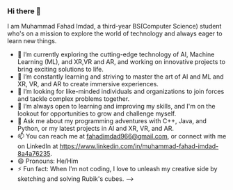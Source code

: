 ### Hi there 👋

I am Muhammad Fahad Imdad, a third-year BS(Computer Science) student who's on a mission to explore the world of technology and always eager to learn new things.

- 🔭 I’m currently exploring the cutting-edge technology of AI, Machine Learning (ML), and XR,VR and AR, and working on innovative projects to bring exciting solutions to life.
- 🌱 I’m constantly learning and striving to master the art of AI and ML and XR, VR, and AR to create immersive experiences.
- 👯 I’m looking for like-minded individuals and organizations to join forces and tackle complex problems together.
- 🤔 I’m always open to learning and improving my skills, and I'm on the lookout for opportunities to grow and challenge myself.
- 💬 Ask me about my programming adventures with C++, Java, and Python, or my latest projects in AI and XR, VR, and AR.
- 📫 You can reach me at fahadimdad966@gmail.com, or connect with me on LinkedIn at https://www.linkedin.com/in/muhammad-fahad-imdad-8a4a76235.
- 😄 Pronouns: He/Him
- ⚡ Fun fact: When I'm not coding, I love to unleash my creative side by sketching and solving Rubik's cubes.
-->
